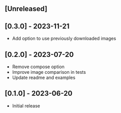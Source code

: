 ## [Unreleased]

## [0.3.0] - 2023-11-21

- Add option to use previously downloaded images

## [0.2.0] - 2023-07-20

- Remove compose option
- Improve image comparison in tests
- Update readme and examples

## [0.1.0] - 2023-06-20

- Initial release